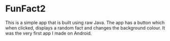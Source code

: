 # FunFact2
 This is a simple app that is built using raw Java. The app has a button which when clicked, displays a random fact and changes the background colour. It was the very first app I made on Android.

